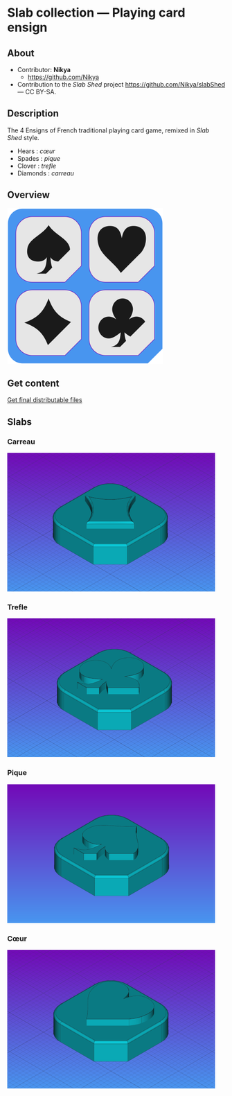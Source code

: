 # Slab collection — Playing card ensign

## About

- Contributor: **Nikya**
  - https://github.com/Nikya
- Contribution to the <em>Slab Shed</em> project <a xmlns:dct="http://purl.org/dc/terms/" href="https://github.com/Nikya/slabShed" rel="dct:source">https://github.com/Nikya/slabShed</a> — CC BY-SA.

## Description

The 4 Ensigns of French traditional playing card game, remixed in _Slab Shed_ style.

- Hears : _cœur_
- Spades : _pique_
- Clover : _trefle_
- Diamonds : _carreau_

## Overview

![Main overview](resources/overview1.png "The main overview of this Slab collection")

## Get content

[Get final distributable files](distributable)

## Slabs

### Carreau

![Carreau](resources/slab_playingCardEnsign_carreau.png "Carreau ensign")

### Trefle

![Trefle](resources/slab_playingCardEnsign_trefle.png "Trefle ensign")

### Pique

![Pique](resources/slab_playingCardEnsign_pique.png "Pique ensign")

### Cœur

![Coeur](resources/slab_playingCardEnsign_coeur.png "Cœur ensign")
